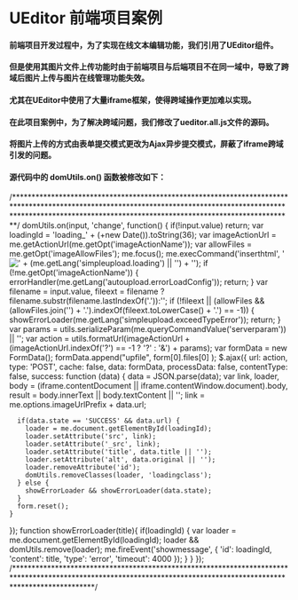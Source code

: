# UEditor 前端项目案例
#### 前端项目开发过程中，为了实现在线文本编辑功能，我们引用了UEditor组件。
#### 但是使用其图片文件上传功能时由于前端项目与后端项目不在同一域中，导致了跨域后图片上传与图片在线管理功能失效。
#### 尤其在UEditor中使用了大量iframe框架，使得跨域操作更加难以实现。
#### 在此项目案例中，为了解决跨域问题，我们修改了ueditor.all.js文件的源码。
#### 将图片上传的方式由表单提交模式更改为Ajax异步提交模式，屏蔽了iframe跨域引发的问题。
#### 源代码中的 domUtils.on() 函数被修改如下：
/***********************************************************************************************************************************************************************************************************************/
domUtils.on(input, 'change', function() {
  if(!input.value) return;
  var loadingId = 'loading_' + (+new Date()).toString(36);
  var imageActionUrl = me.getActionUrl(me.getOpt('imageActionName'));
  var allowFiles = me.getOpt('imageAllowFiles');
  me.focus();
  me.execCommand('inserthtml', '<img class="loadingclass" id="' + loadingId + '" src="' + me.options.themePath + me.options.theme +'/images/spacer.gif" title="' + (me.getLang('simpleupload.loading') || '') + '" >');
  if (!me.getOpt('imageActionName')) {
    errorHandler(me.getLang('autoupload.errorLoadConfig'));
    return;
  }
  var filename = input.value,
    fileext = filename ? filename.substr(filename.lastIndexOf('.')):'';
  if (!fileext || (allowFiles && (allowFiles.join('') + '.').indexOf(fileext.toLowerCase() + '.') == -1)) {
    showErrorLoader(me.getLang('simpleupload.exceedTypeError'));
    return;
  }
  var params = utils.serializeParam(me.queryCommandValue('serverparam')) || '';
  var action = utils.formatUrl(imageActionUrl + (imageActionUrl.indexOf('?') == -1 ? '?' : '&') + params);
  var formData = new FormData();
  formData.append("upfile", form[0].files[0] );
  $.ajax({
    url: action,
    type: 'POST',
    cache: false,
    data: formData,
    processData: false,
    contentType: false,
    success: function (data) {
      data = JSON.parse(data);
      var link, loader,
        body = (iframe.contentDocument || iframe.contentWindow.document).body,
        result = body.innerText || body.textContent || '';
      link = me.options.imageUrlPrefix + data.url;

      if(data.state == 'SUCCESS' && data.url) {
        loader = me.document.getElementById(loadingId);
        loader.setAttribute('src', link);
        loader.setAttribute('_src', link);
        loader.setAttribute('title', data.title || '');
        loader.setAttribute('alt', data.original || '');
        loader.removeAttribute('id');
        domUtils.removeClasses(loader, 'loadingclass');
      } else {
        showErrorLoader && showErrorLoader(data.state);
      }
      form.reset();
    }
  });
  function showErrorLoader(title){
    if(loadingId) {
      var loader = me.document.getElementById(loadingId);
      loader && domUtils.remove(loader);
      me.fireEvent('showmessage', {
        'id': loadingId,
        'content': title,
        'type': 'error',
        'timeout': 4000
      });
    }
  }
});
/********************************************************************************************************************************************************************/
